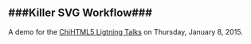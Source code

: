 ###Killer SVG Workflow###
---
A demo for the [ChiHTML5 Ligtning Talks](http://www.meetup.com/chicago-html5/events/218749155/) on Thursday, January 8, 2015.